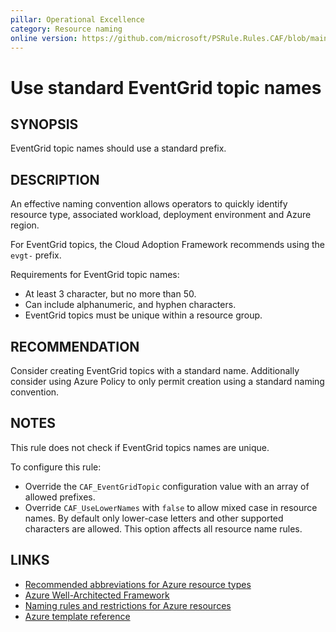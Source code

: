 ```yaml
---
pillar: Operational Excellence
category: Resource naming
online version: https://github.com/microsoft/PSRule.Rules.CAF/blob/main/docs/rules/en/CAF.Name.EventGridTopic.md
---
```


# Use standard EventGrid topic names

## SYNOPSIS

EventGrid topic names should use a standard prefix.

## DESCRIPTION

An effective naming convention allows operators to quickly identify resource type, associated workload,
deployment environment and Azure region.

For EventGrid topics, the Cloud Adoption Framework recommends using the `evgt-` prefix.

Requirements for EventGrid topic names:

- At least 3 character, but no more than 50.
- Can include alphanumeric, and hyphen characters.
- EventGrid topics must be unique within a resource group.

## RECOMMENDATION

Consider creating EventGrid topics with a standard name.
Additionally consider using Azure Policy to only permit creation using a standard naming convention.

## NOTES

This rule does not check if EventGrid topics names are unique.

To configure this rule:

- Override the `CAF_EventGridTopic` configuration value with an array of allowed prefixes.
- Override `CAF_UseLowerNames` with `false` to allow mixed case in resource names.
By default only lower-case letters and other supported characters are allowed.
This option affects all resource name rules.

## LINKS

- [Recommended abbreviations for Azure resource types](https://docs.microsoft.com/azure/cloud-adoption-framework/ready/azure-best-practices/resource-abbreviations)
- [Azure Well-Architected Framework](https://docs.microsoft.com/azure/architecture/framework/devops/app-design#tagging-and-resource-naming)
- [Naming rules and restrictions for Azure resources](https://docs.microsoft.com/azure/azure-resource-manager/management/resource-name-rules)
- [Azure template reference](https://docs.microsoft.com/azure/templates/microsoft.eventgrid/topics)
